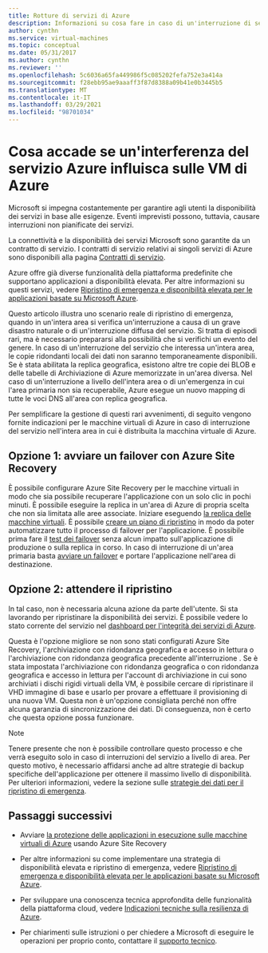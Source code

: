 ```yaml
---
title: Rotture di servizi di Azure
description: Informazioni su cosa fare in caso di un'interruzione di servizio di Azure che influisce sulle macchine virtuali di Azure.
author: cynthn
ms.service: virtual-machines
ms.topic: conceptual
ms.date: 05/31/2017
ms.author: cynthn
ms.reviewer: ''
ms.openlocfilehash: 5c6036a65fa449986f5c085202fefa752e3a414a
ms.sourcegitcommit: f28ebb95ae9aaaff3f87d8388a09b41e0b3445b5
ms.translationtype: MT
ms.contentlocale: it-IT
ms.lasthandoff: 03/29/2021
ms.locfileid: "98701034"
---
```

# <a name="what-if-an-azure-service-disruption-impacts-azure-vms"></a>Cosa accade se un'interferenza del servizio Azure influisca sulle VM di Azure

Microsoft si impegna costantemente per garantire agli utenti la disponibilità dei servizi in base alle esigenze. Eventi imprevisti possono, tuttavia, causare interruzioni non pianificate dei servizi.

La connettività e la disponibilità dei servizi Microsoft sono garantite da un contratto di servizio. I contratti di servizio relativi ai singoli servizi di Azure sono disponibili alla pagina [Contratti di servizio](https://azure.microsoft.com/support/legal/sla/).

Azure offre già diverse funzionalità della piattaforma predefinite che supportano applicazioni a disponibilità elevata. Per altre informazioni su questi servizi, vedere [Ripristino di emergenza e disponibilità elevata per le applicazioni basate su Microsoft Azure](/azure/architecture/framework/resiliency/backup-and-recovery).

Questo articolo illustra uno scenario reale di ripristino di emergenza, quando in un'intera area si verifica un'interruzione a causa di un grave disastro naturale o di un'interruzione diffusa del servizio. Si tratta di episodi rari, ma è necessario prepararsi alla possibilità che si verifichi un evento del genere. In caso di un'interruzione del servizio che interessa un'intera area, le copie ridondanti locali dei dati non saranno temporaneamente disponibili. Se è stata abilitata la replica geografica, esistono altre tre copie dei BLOB e delle tabelle di Archiviazione di Azure memorizzate in un'area diversa. Nel caso di un'interruzione a livello dell'intera area o di un'emergenza in cui l'area primaria non sia recuperabile, Azure esegue un nuovo mapping di tutte le voci DNS all'area con replica geografica.

Per semplificare la gestione di questi rari avvenimenti, di seguito vengono fornite indicazioni per le macchine virtuali di Azure in caso di interruzione del servizio nell'intera area in cui è distribuita la macchina virtuale di Azure.

## <a name="option-1-initiate-a-failover-by-using-azure-site-recovery"></a>Opzione 1: avviare un failover con Azure Site Recovery
È possibile configurare Azure Site Recovery per le macchine virtuali in modo che sia possibile recuperare l'applicazione con un solo clic in pochi minuti. È possibile eseguire la replica in un'area di Azure di propria scelta che non sia limitata alle aree associate. Iniziare eseguendo [la replica delle macchine virtuali](../site-recovery/azure-to-azure-quickstart.md). È possibile [creare un piano di ripristino](../site-recovery/site-recovery-create-recovery-plans.md) in modo da poter automatizzare tutto il processo di failover per l'applicazione. È possibile prima fare il [test dei failover](../site-recovery/site-recovery-test-failover-to-azure.md) senza alcun impatto sull'applicazione di produzione o sulla replica in corso. In caso di interruzione di un'area primaria basta [avviare un failover](../site-recovery/site-recovery-failover.md) e portare l'applicazione nell'area di destinazione.


## <a name="option-2-wait-for-recovery"></a>Opzione 2: attendere il ripristino
In tal caso, non è necessaria alcuna azione da parte dell'utente. Si sta lavorando per ripristinare la disponibilità dei servizi. È possibile vedere lo stato corrente del servizio nel [dashboard per l'integrità dei servizi di Azure](https://azure.microsoft.com/status/).

Questa è l'opzione migliore se non sono stati configurati Azure Site Recovery, l'archiviazione con ridondanza geografica e accesso in lettura o l'archiviazione con ridondanza geografica precedente all'interruzione . Se è stata impostata l'archiviazione con ridondanza geografica o con ridondanza geografica e accesso in lettura per l'account di archiviazione in cui sono archiviati i dischi rigidi virtuali della VM, è possibile cercare di ripristinare il VHD immagine di base e usarlo per provare a effettuare il provisioning di una nuova VM. Questa non è un'opzione consigliata perché non offre alcuna garanzia di sincronizzazione dei dati. Di conseguenza, non è certo che questa opzione possa funzionare.


> [!NOTE]
> Tenere presente che non è possibile controllare questo processo e che verrà eseguito solo in caso di interruzioni del servizio a livello di area. Per questo motivo, è necessario affidarsi anche ad altre strategie di backup specifiche dell'applicazione per ottenere il massimo livello di disponibilità. Per ulteriori informazioni, vedere la sezione sulle [strategie dei dati per il ripristino di emergenza](/azure/architecture/reliability/disaster-recovery#disaster-recovery-plan).
>
>

## <a name="next-steps"></a>Passaggi successivi

- Avviare [la protezione delle applicazioni in esecuzione sulle macchine virtuali di Azure](../site-recovery/azure-to-azure-quickstart.md) usando Azure Site Recovery

- Per altre informazioni su come implementare una strategia di disponibilità elevata e ripristino di emergenza, vedere [Ripristino di emergenza e disponibilità elevata per le applicazioni basate su Microsoft Azure](/azure/architecture/framework/resiliency/backup-and-recovery).

- Per sviluppare una conoscenza tecnica approfondita delle funzionalità della piattaforma cloud, vedere [Indicazioni tecniche sulla resilienza di Azure](../data-lake-store/data-lake-store-disaster-recovery-guidance.md).


- Per chiarimenti sulle istruzioni o per chiedere a Microsoft di eseguire le operazioni per proprio conto, contattare il [supporto tecnico](https://portal.azure.com/#blade/Microsoft_Azure_Support/HelpAndSupportBlade).